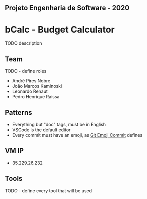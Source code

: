## Projeto Engenharia de Software - 2020

# bCalc - Budget Calculator 
TODO description

## Team
TODO - define roles
- André Pires Nobre
- João Marcos Kaminoski
- Leonardo Renaut
- Pedro Henrique Raissa

## Patterns
- Everything but "doc" tags, must be in English
- VSCode is the default editor
- Every commit must have an emoji, as [Git Emoji Commit](https://marketplace.visualstudio.com/items?itemName=maixiaojie.git-emoji) defines

## VM IP
- 35.229.26.232

## Tools
TODO - define every tool that will be used